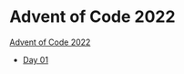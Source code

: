# Advent of Code 2022

[Advent of Code 2022](https://adventofcode.com/2022)

- [Day 01](src/day01/Day01.java)